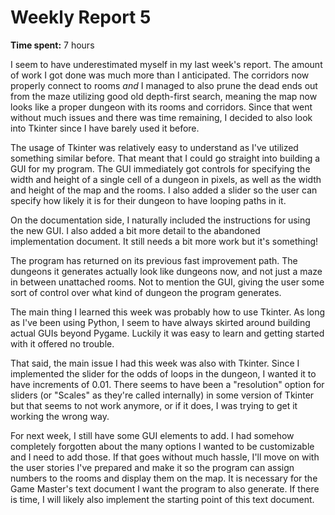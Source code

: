 # Weekly Report 5
**Time spent:** 7 hours

I seem to have underestimated myself in my last week's report. The amount of work I got done was much more than I anticipated. The corridors now properly connect to rooms *and* I managed to also prune the dead ends out from the maze utilizing good old depth-first search, meaning the map now looks like a proper dungeon with its rooms and corridors. Since that went without much issues and there was time remaining, I decided to also look into Tkinter since I have barely used it before.

The usage of Tkinter was relatively easy to understand as I've utilized something similar before. That meant that I could go straight into building a GUI for my program. The GUI immediately got controls for specifying the width and height of a single cell of a dungeon in pixels, as well as the width and height of the map and the rooms. I also added a slider so the user can specify how likely it is for their dungeon to have looping paths in it.

On the documentation side, I naturally included the instructions for using the new GUI. I also added a bit more detail to the abandoned implementation document. It still needs a bit more work but it's something!

The program has returned on its previous fast improvement path. The dungeons it generates actually look like dungeons now, and not just a maze in between unattached rooms. Not to mention the GUI, giving the user some sort of control over what kind of dungeon the program generates.

The main thing I learned this week was probably how to use Tkinter. As long as I've been using Python, I seem to have always skirted around building actual GUIs beyond Pygame. Luckily it was easy to learn and getting started with it offered no trouble.

That said, the main issue I had this week was also with Tkinter. Since I implemented the slider for the odds of loops in the dungeon, I wanted it to have increments of 0.01. There seems to have been a "resolution" option for sliders (or "Scales" as they're called internally) in some version of Tkinter but that seems to not work anymore, or if it does, I was trying to get it working the wrong way.

For next week, I still have some GUI elements to add. I had somehow completely forgotten about the many options I wanted to be customizable and I need to add those. If that goes without much hassle, I'll move on with the user stories I've prepared and make it so the program can assign numbers to the rooms and display them on the map. It is necessary for the Game Master's text document I want the program to also generate. If there is time, I will likely also implement the starting point of this text document.
